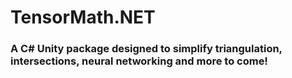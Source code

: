 # TensorMath.NET
### A C# Unity package designed to simplify triangulation, intersections, neural networking and more to come!
